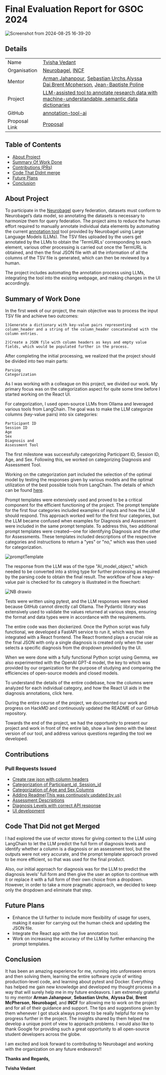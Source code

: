 # Final Evaluation Report for GSOC 2024


![Screenshot from 2024-08-25 16-39-20](https://github.com/user-attachments/assets/8986652e-2b46-41c5-95c6-0de50a5b8701)


## Details

|  |  |
| --- | --- |
| Name | [Tvisha Vedant](https://github.com/tvilight4) |
| Organisation | [Neurobagel](https://neurobagel.org/), [INCF](https://www.incf.org/)  |
| Mentor | [Arman Jahanpour](https://github.com/rmanaem), [Sebastian Urchs](https://github.com/surchs),[Alyssa Dai](https://github.com/alyssadai),[Brent Mcpherson](), [Jean-Baptiste Poline ](https://github.com/jbpoline) |
| Project | [LLM-assisted tool to annotate research data with machine-understandable, semantic data dictionaries](https://summerofcode.withgoogle.com/programs/2024/projects/RbOlafUP) |
| GitHub | [annotation-tool-ai](https://github.com/neurobagel/annotation-tool-ai) |
|Proposal Link | [Proposal](https://drive.google.com/file/d/14q-lONhCMoZImAJuH0ZKCXXltvs84h4q/view?usp=sharing) |


## Table of Contents

- [About Project](#about-project)
- [Summary Of Work Done](#summary-of-work-done)
- [Contributions (PRs)](#contributions)
- [Code That Didnt merge](#code-that-did-not-get-merged)
- [Future Plans](#future-plans)
- [Conclusion](#conclusion)


## About Project
To participate in the [Neurobagel](https://neurobagel.org/) query federation, datasets must conform to Neurobagel’s data model, so annotating the datasets is necessary to harmonize them for query federation. The project aims to reduce the human effort required to manually annotate individual data elements by automating the current [annotation tool](https://neurobagel.org/annotation_tool/) tool provided by Neurobagel using Large Language Models (LLMs). The TSV files uploaded by the users get annotated by the LLMs to obtain the 'TermURLs' corresponding to each element, various other processing is carried out once the TermURL is obtained, and then the final JSON file with all the information of all the columns of the TSV file is generated, which can then be reviewed by a human.

The project includes automating the annotation process using LLMs, integrating the tool into the existing webpage, and making changes in the UI accordingly.


## Summary of Work Done

In the first week of our project, the main objective was to process the input TSV file and achieve two outcomes:

    1)Generate a dictionary with key-value pairs representing column_header and a string of the column_header concatenated with the column entries.

    2)Create a JSON file with column headers as keys and empty value fields, which would be populated further in the process.

After completing the initial processing, we realized that the project should be divided into two main parts:

    Parsing
    Categorization

As I was working with a colleague on this project, we divided our work. My primary focus was on the categorization aspect for quite some time before I started working on the React UI.

For categorization, I used open-source LLMs from Ollama and leveraged various tools from LangChain. The goal was to make the LLM categorize columns (key-value pairs) into six categories:

    Participant ID
    Session ID
    Age
    Sex
    Diagnosis and 
    Assessment Tool

The first milestone was successfully categorizing Participant ID, Session ID, Age, and Sex. Following this, we worked on categorizing Diagnosis and Assessment Tool.

Working on the categorization part included the selection of the optimal model by testing the responses given by various models and the optimal utilization of the best possible tools from LangChain. The details of which can be found [here](page2.md).

Prompt templates were extensively used and proved to be a critical component for the efficient functioning of the project. The prompt template for the first four categories included examples of inputs and how the LLM should respond. This approach worked well for the first four categories, but the LLM became confused when examples for Diagnosis and Assessment were included in the same prompt template. To address this, two additional prompt templates were created—one for identifying Diagnosis and the other for Assessments. These templates included descriptions of the respective categories and instructions to return a "yes" or "no," which was then used for categorization.

![promptTemplate](https://github.com/user-attachments/assets/2189d6e1-d6c4-4094-81ca-036d58a6685f)



The response from the LLM was of the type "AI_model_object," which needed to be converted into a string type for further processing as required by the parsing code to obtain the final result. The workflow of how a key-value pair is checked for its category is illustrated in the flowchart:


![NB drawio](https://github.com/user-attachments/assets/2553f4c0-2a83-4ef9-97dd-df6515d5009c)





Tests were written using pytest, and the LLM responses were mocked because GitHub cannot directly call Ollama. The Pydantic library was extensively used to validate the values returned at various steps, ensuring the format and data types were in accordance with the requirements.

The entire code was then dockerized. Once the Python script was fully functional, we developed a FastAPI service to run it, which was then integrated with a React frontend. The React frontend plays a crucial role as the final JSON with only a single diagnosis is created only when the user selects a specific diagnosis from the dropdown provided by the UI.

When we were done with a fully functional Python script using Gemma, we also experimented with the OpenAI GPT-4 model, the key to which was provided by our organization for the purpose of studying and comparing the efficiencies of open-source models and closed models.

To understand the details of the entire codebase, how the columns were analyzed for each individual category, and how the React UI aids in the diagnosis annotations, click here.

During the entire course of the project, we documented our work and progress on HackMD and continuously updated the README of our GitHub repository.

Towards the end of the project, we had the opportunity to present our project and work in front of the entire lab, show a live demo with the latest version of our tool, and address various questions regarding the tool we developed.

## Contributions

### Pull Requests Issued

- [Create raw json with column headers](https://github.com/neurobagel/annotation-tool-ai/pull/11)
- [Categorization of Participant_id, Session_id](https://github.com/neurobagel/annotation-tool-ai/pull/26)
- [Categorization of Age and Sex Columns](https://github.com/neurobagel/annotation-tool-ai/pull/30)
- [Adding Readme(This was continuosly updated by us)](https://github.com/neurobagel/annotation-tool-ai/pull/35)
- [Assessment Descriptions](https://github.com/neurobagel/annotation-tool-ai/pull/46)
- [Diagnosis Levels with correct API response](https://github.com/neurobagel/annotation-tool-ai/pull/57)
- [UI development](https://github.com/neurobagel/annotation-tool-ai/pull/60)

## Code That Did not get Merged
I had explored the use of vector stores for giving context to the LLM using LangChain to let the LLM predict the full form of diagnosis levels and identify whether a column is a diagnosis or an assessment tool, but the outputs were not very accurate, and the prompt template approach proved to be more efficient, so that was used for the final product.

Also, our initial approach for diagnosis was for the LLM to predict the diagnosis levels' full form and then give the user an option to continue with it or replace it with a full form of their own choice from a dropdown. However, in order to take a more pragmatic approach, we decided to keep only the dropdown and eliminate that step.


## Future Plans

- Enhance the UI further to include more flexibility of usage for users, making it easier for carrying out the human check and updating the JSON file.
- Integrate the React app with the live annotation tool.
- Work on increasing the accuracy of the LLM by further enhancing the prompt templates.

## Conclusion

It has been an amazing experience for me, running into unforeseen errors and then solving them, learning the entire software cycle of writing production-level code, and learning about pytest and Docker. Everything has helped me gain new knowledge and developed my thought process in a way that will surely help me in my future endeavors. I am extremely grateful to my mentor **Arman Jahanpour**, **Sebastian Urchs**, **Alyssa Dai**, **Brent McPherson**, **Neurobagel**, and **INCF** for allowing me to work on the project and for all of their guidance and support. The tips and suggestions given by them whenever I got stuck always proved to be really helpful for me to progress further in the project. The insights shared by them helped me develop a unique point of view to approach problems. I would also like to thank Google for providing such a great opportunity to all open-source student developers across the globe.

I am excited and look forward to contributing to Neurobagel and working with the organization on any future endeavors!!

**Thanks and Regards,**

**Tvisha Vedant**
